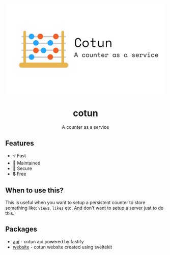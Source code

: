 <p align="center">
  <img src="https://github.com/qxb3/cotun/blob/main/cotun.png?raw=true">
</p>

<h1 align="center">cotun</h1>
<p align="center">A counter as a service</p>

## Features

* ⚡ Fast
* 🔧 Maintained
* 🔰 Secure
* 💲 Free

## When to use this?

This is useful when you want to setup a persistent counter to store something like:
`views`, `likes` etc. And don't want to setup a server just to do this.

## Packages

* [api](https://github.com/qxb3/cotun/tree/main/packages/api) - cotun api powered by fastify
* [website](https://github.com/qxb3/cotun/tree/main/packages/website) - cotun website created using sveltekit
